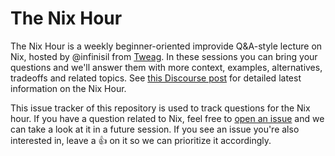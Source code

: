 # The Nix Hour

The Nix Hour is a weekly beginner-oriented improvide Q&A-style lecture on Nix, hosted by @infinisil from [Tweag](https://www.tweag.io/). In these sessions you can bring your questions and we'll answer them with more context, examples, alternatives, tradeoffs and related topics. See [this Discourse post](https://discourse.nixos.org/t/the-nix-hour-a-weekly-nix-q-a-lecture-by-tweag/22767) for detailed latest information on the Nix Hour.

This issue tracker of this repository is used to track questions for the Nix hour. If you have a question related to Nix, feel free to [open an issue](https://github.com/tweag/nix-hour/issues/new/choose) and we can take a look at it in a future session. If you see an issue you're also interested in, leave a :+1: on it so we can prioritize it accordingly.
